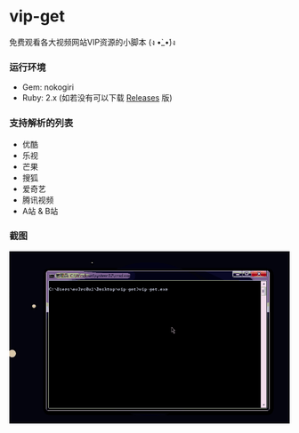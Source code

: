 # vip-get
免费观看各大视频网站VIP资源的小脚本 (ง •̀_•́)ง

### 运行环境
* Gem: nokogiri
* Ruby: 2.x (如若没有可以下载 [Releases](https://github.com/ev3rs0u1/vip-get/releases) 版)

### 支持解析的列表
* 优酷
* 乐视
* 芒果
* 搜狐
* 爱奇艺
* 腾讯视频
* A站 & B站

### 截图 
![screenshot](screenshot.gif)
